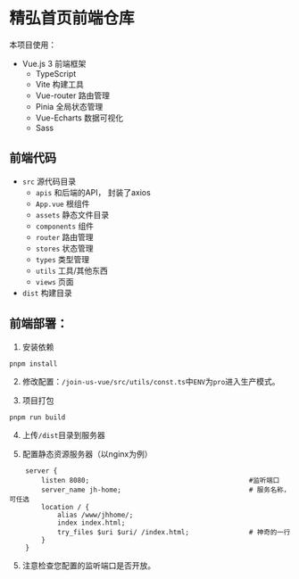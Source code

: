 # 精弘首页前端仓库

本项目使用：
- Vue.js 3 前端框架
  - TypeScript
  - Vite 构建工具
  - Vue-router 路由管理
  - Pinia 全局状态管理
  - Vue-Echarts 数据可视化
  - Sass

## 前端代码

- `src` 源代码目录
    - `apis` 和后端的API， 封装了axios
    - `App.vue` 根组件
    - `assets` 静态文件目录
    - `components` 组件
    - `router` 路由管理
    - `stores` 状态管理
    - `types` 类型管理
    - `utils` 工具/其他东西
    - `views` 页面
- `dist` 构建目录

## 前端部署：
1. 安装依赖
```
pnpm install
```
2. 修改配置：`/join-us-vue/src/utils/const.ts`中`ENV`为`pro`进入生产模式。

3. 项目打包
```
pnpm run build
```
4. 上传`/dist`目录到服务器

5. 配置静态资源服务器（以nginx为例）

```
	server {
		listen 8080;                                        #监听端口
		server_name jh-home;                                # 服务名称，可任选
		location / {                                          
			alias /www/jhhome/;
			index index.html;
			try_files $uri $uri/ /index.html;               # 神奇的一行
		}
	}
```
5. 注意检查您配置的监听端口是否开放。
